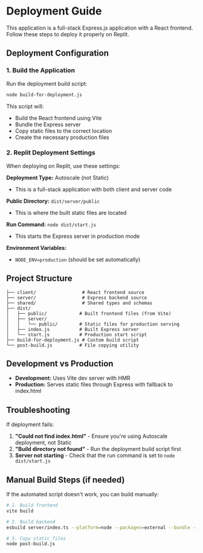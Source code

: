 # Deployment Guide

This application is a full-stack Express.js application with a React frontend. Follow these steps to deploy it properly on Replit.

## Deployment Configuration

### 1. Build the Application
Run the deployment build script:
```bash
node build-for-deployment.js
```

This script will:
- Build the React frontend using Vite
- Bundle the Express server
- Copy static files to the correct location
- Create the necessary production files

### 2. Replit Deployment Settings

When deploying on Replit, use these settings:

**Deployment Type:** Autoscale (not Static)
- This is a full-stack application with both client and server code

**Public Directory:** `dist/server/public`
- This is where the built static files are located

**Run Command:** `node dist/start.js`
- This starts the Express server in production mode

**Environment Variables:**
- `NODE_ENV=production` (should be set automatically)

## Project Structure

```
├── client/                 # React frontend source
├── server/                 # Express backend source
├── shared/                 # Shared types and schemas
├── dist/
│   ├── public/            # Built frontend files (from Vite)
│   ├── server/
│   │   └── public/        # Static files for production serving
│   ├── index.js           # Built Express server
│   └── start.js           # Production start script
├── build-for-deployment.js # Custom build script
└── post-build.js          # File copying utility
```

## Development vs Production

- **Development:** Uses Vite dev server with HMR
- **Production:** Serves static files through Express with fallback to index.html

## Troubleshooting

If deployment fails:

1. **"Could not find index.html"** - Ensure you're using Autoscale deployment, not Static
2. **"Build directory not found"** - Run the deployment build script first
3. **Server not starting** - Check that the run command is set to `node dist/start.js`

## Manual Build Steps (if needed)

If the automated script doesn't work, you can build manually:

```bash
# 1. Build frontend
vite build

# 2. Build backend
esbuild server/index.ts --platform=node --packages=external --bundle --format=esm --outdir=dist

# 3. Copy static files
node post-build.js
```